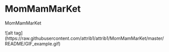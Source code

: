 # MomMamMarKet
<p>MomMamMarKet</p>
![alt tag](https://raw.githubusercontent.com/attrib1/attrib1/MomMamMarKet/master/README/GIF_example.gif)

